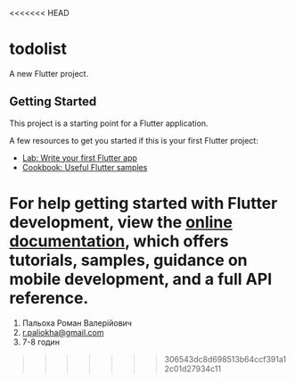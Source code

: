 <<<<<<< HEAD
# todolist

A new Flutter project.

## Getting Started

This project is a starting point for a Flutter application.

A few resources to get you started if this is your first Flutter project:

- [Lab: Write your first Flutter app](https://docs.flutter.dev/get-started/codelab)
- [Cookbook: Useful Flutter samples](https://docs.flutter.dev/cookbook)

For help getting started with Flutter development, view the
[online documentation](https://docs.flutter.dev/), which offers tutorials,
samples, guidance on mobile development, and a full API reference.
=======
1. Пальоха Роман Валерійович
2. r.paliokha@gmail.com
3. 7-8 годин
>>>>>>> 306543dc8d698513b64ccf391a12c01d27934c11
